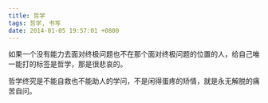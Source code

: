 ```yaml
---
title: 哲学
tags: 哲学, 书写
date: 2014-01-05 19:57:01 +0800
---
```



如果一个没有能力去面对终极问题也不在那个面对终极问题的位置的人，给自己唯一能打的标签是哲学，那是很悲哀的。

哲学终究是不能自救也不能助人的学问，不是闲得蛋疼的矫情，就是永无解脱的痛苦自问。

